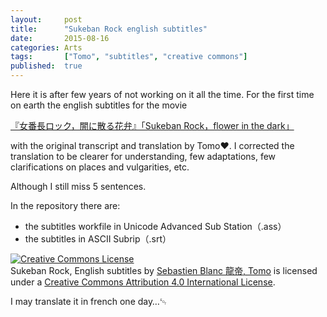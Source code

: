 ```yaml
---
layout:     post
title:      "Sukeban Rock english subtitles"
date:       2015-08-16
categories: Arts
tags:       ["Tomo", "subtitles", "creative commons"]
published:  true
---
```


Here it is after few years of not working on it all the time.
For the first time on earth the english subtitles for the movie

[『女番長ロック，闇に散る花弁』「Sukeban Rock，flower in the dark」](https://gitlab.com/Ryuutei/Sukeban_Rock)

with the original transcript and translation by Tomo❤️.
I corrected the translation to be clearer for understanding,
few adaptations, few clarifications on places and vulgarities, etc.

Although I still miss 5 sentences.

In the repository there are: 
- the subtitles workfile in Unicode Advanced Sub Station（.ass）
- the subtitles in ASCII Subrip（.srt）

<a rel="license" href="http://creativecommons.org/licenses/by/4.0/"><img alt="Creative Commons License" style="border-width:0" src="https://i.creativecommons.org/l/by/4.0/88x31.png" /></a><br /><span xmlns:dct="http://purl.org/dc/terms/" property="dct:title">Sukeban Rock, English subtitles</span> by <a xmlns:cc="http://creativecommons.org/ns#" href="http://127.0.0.1:4000/arts/2015/08/16/sukebanrokku.html" property="cc:attributionName" rel="cc:attributionURL">Sebastien Blanc 龍帝, Tomo</a> is licensed under a <a rel="license" href="http://creativecommons.org/licenses/by/4.0/">Creative Commons Attribution 4.0 International License</a>.

I may translate it in french one day…␄
